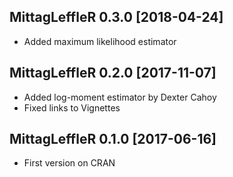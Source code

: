 ## MittagLeffleR 0.3.0 [2018-04-24]

* Added maximum likelihood estimator

## MittagLeffleR 0.2.0 [2017-11-07]

* Added log-moment estimator by Dexter Cahoy
* Fixed links to Vignettes


## MittagLeffleR 0.1.0 [2017-06-16]

* First version on CRAN
